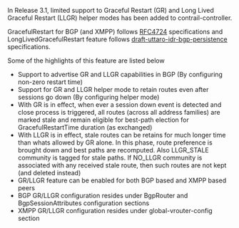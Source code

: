 In Release 3.1, limited support to Graceful Restart (GR) and Long Lived Graceful Restart (LLGR) helper modes has been added to contrail-controller.

GracefulRestart for BGP (and XMPP) follows [RFC4724](https://tools.ietf.org/html/rfc4724) specifications and LongLivedGracefulRestart feature follows [draft-uttaro-idr-bgp-persistence](https://tools.ietf.org/html/draft-uttaro-idr-bgp-persistence-03) specifications.

Some of the highlights of this feature are listed below

* Support to advertise GR and LLGR capabilities in BGP (By configuring non-zero restart time)
* Support for GR and LLGR helper mode to retain routes even after sessions go down (By configuring helper mode)
* With GR is in effect, when ever a session down event is detected and close process is triggered, all routes (across all address families) are marked stale and remain eligible for best-path election for GracefulRestartTime duration (as exchanged)
* With LLGR is in effect, stale routes can be retains for much longer time than whats allowed by GR alone. In this phase, route preference is brought down and best paths are recomputed. Also LLGR_STALE community is tagged for stale paths. If NO_LLGR community is associated with any received stale route, then such routes are not kept (and deleted instead)
* GR/LLGR feature can be enabled for both BGP based and XMPP based peers
* BGP GR/LLGR configuration resides under BgpRouter and BgpSessionAttributes configuration sections
* XMPP GR/LLGR configuration resides under global-vrouter-config section
